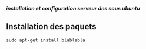 

***installation et configuration serveur dns sous ubuntu***

## Installation des paquets

``` shell
sudo apt-get install blablabla
```
